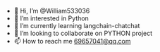 - 👋 Hi, I’m @William533036
- 👀 I’m interested in Python
- 🌱 I’m currently learning langchain-chatchat
- 💞️ I’m looking to collaborate on PYTHON project
- 📫 How to reach me 69657041@qq.com

<!---
William533036/William533036 is a ✨ special ✨ repository because its `README.md` (this file) appears on your GitHub profile.
You can click the Preview link to take a look at your changes.
--->
